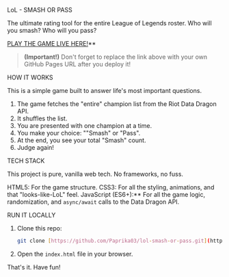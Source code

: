  LoL - SMASH OR PASS

The ultimate rating tool for the entire League of Legends roster. Who will you smash? Who will you pass?

[PLAY THE GAME LIVE HERE!](https://YOUR-USERNAME.github.io/lol-smash-or-pass/)**

> **(Important!)** Don't forget to replace the link above with your own GitHub Pages URL after you deploy it!

HOW IT WORKS

This is a simple game built to answer life's most important questions.

1.  The game fetches the "entire" champion list from the Riot Data Dragon API.
2.  It shuffles the list.
3.  You are presented with one champion at a time.
4.  You make your choice:  ""Smash" or "Pass".
5.  At the end, you see your total "Smash" count.
6.  Judge again!

TECH STACK

This project is pure, vanilla web tech. No frameworks, no fuss.

HTML5: For the game structure.
CSS3: For all the styling, animations, and that "looks-like-LoL" feel.
JavaScript (ES6+):** For all the game logic, randomization, and `async/await` calls to the Data Dragon API.

RUN IT LOCALLY


1.  Clone this repo:
    ```bash
    git clone [https://github.com/Paprika03/lol-smash-or-pass.git](https://github.com/Paprika03/lol-smash-or-pass.git)
    ```
2.  Open the `index.html` file in your browser.

That's it. Have fun!
